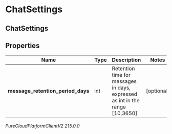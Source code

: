 # ChatSettings

## ChatSettings

## Properties

|Name | Type | Description | Notes|
|------------ | ------------- | ------------- | -------------|
| **message_retention_period_days** | int | Retention time for messages in days, expressed as int in the range [10,3650] | [optional] |



_PureCloudPlatformClientV2 215.0.0_
